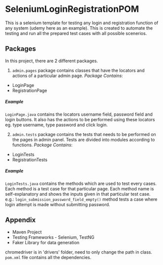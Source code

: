 # SeleniumLoginRegistrationPOM
This is a selenium template for testing any login and registration function of any system (udemy here as an example). This is created to automate the testing and run all the prepared test cases with all possible scenerios.


## Packages

In this project, there are 2 different packages. 

1. `admin.pages` package contains classes that have the locators and actions of a particular admin page.
*Package Contains*: 
- LoginPage 
- RegistrationPage
##### Example
`LoginPage.java` contains the locators username field, password field and login buttons. It also has the actions to be performed using these locators eg. type username, type password and click login.

2. `admin.tests` package contains the tests that needs to be performed on the pages in admin panel. Tests are divided into modules according to functions.
*Package Contains*: 
- LoginTests
- RegistrationTests
##### Example
`LoginTests.java` contains the methods which are used to test every cases. Each method is a test case for that particular page. Each method name is self-explanatory and shows the inputs given in that particular test case.
e.g.: `login_submission_password_field_empty()` method tests a case where login attempt is made without submitting password.

## Appendix
- Maven Project
- Testing Frameworks - Selenium, TestNG
- Faker Library for data generation

chromedriver is in 'drivers' folder, need to only change the path in class.
`pom.xml` file contains all the dependencies.
